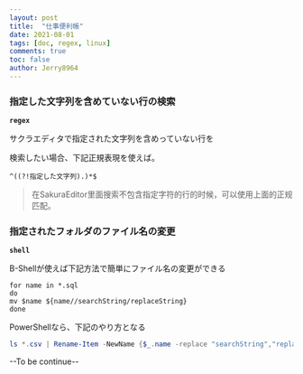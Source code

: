 ```yaml
---
layout: post
title:  "仕事便利帳"
date: 2021-08-01
tags: [doc, regex, linux]
comments: true
toc: false
author: Jerry8964
---
```






### 指定した文字列を含めていない行の検索

**`regex`**

サクラエディタで指定された文字列を含めっていない行を

検索したい場合、下記正規表現を使えば。

```
^((?!指定した文字列).)*$
```

> 在SakuraEditor里面搜索不包含指定字符的行的时候，可以使用上面的正规匹配。



### 指定されたフォルダのファイル名の変更

**`shell`**

B-Shellが使えば下記方法で簡単にファイル名の変更ができる

```shell
for name in *.sql
do
mv $name ${name//searchString/replaceString}
done
```

PowerShellなら、下記のやり方となる

```powershell
ls *.csv | Rename-Item -NewName {$_.name -replace "searchString","replaceString"}
```





--To be continue--

